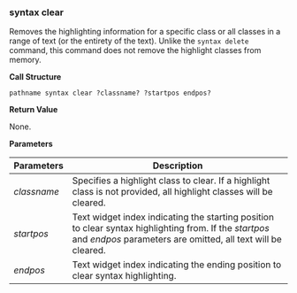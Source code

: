 ### syntax clear

Removes the highlighting information for a specific class or all classes in a range of text (or the entirety of the text).  Unlike the `syntax delete` command, this command does not remove the highlight classes from memory.

**Call Structure**

`pathname syntax clear ?classname? ?startpos endpos?`

**Return Value**

None.

**Parameters**

| Parameters | Description |
| - | - |
| _classname_ | Specifies a highlight class to clear.  If a highlight class is not provided, all highlight classes will be cleared. |
| _startpos_ | Text widget index indicating the starting position to clear syntax highlighting from.  If the _startpos_ and _endpos_ parameters are omitted, all text will be cleared. |
| _endpos_ | Text widget index indicating the ending position to clear syntax highlighting. 

